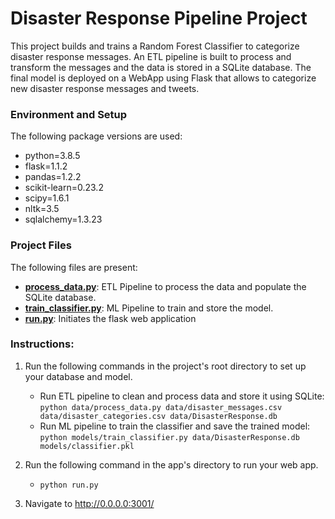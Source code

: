 # Disaster Response Pipeline Project
This project builds and trains a Random Forest Classifier to categorize disaster response messages.
An ETL pipeline is built to process and transform the messages and the data is stored in a SQLite database.
The final model is deployed on a WebApp using Flask that allows to categorize new disaster response messages and tweets.

### Environment and Setup
The following package versions are used:


* python=3.8.5
* flask=1.1.2
* pandas=1.2.2
* scikit-learn=0.23.2
* scipy=1.6.1
* nltk=3.5
* sqlalchemy=1.3.23

### Project Files
The following files are present:

* **[process_data.py](data/process_data.py)**: ETL Pipeline to process the data and populate the SQLite database.
* **[train_classifier.py](models/train_classifier.py)**: ML Pipeline to train and store the model.
* **[run.py](app/run.py)**: Initiates the flask web application

### Instructions:
1. Run the following commands in the project's root directory to set up your database and model.

    - Run ETL pipeline to clean and process data and store it using SQLite:
        `python data/process_data.py data/disaster_messages.csv data/disaster_categories.csv data/DisasterResponse.db`
    - Run ML pipeline to train the classifier and save the trained model:
        `python models/train_classifier.py data/DisasterResponse.db models/classifier.pkl`

2. Run the following command in the app's directory to run your web app.
    - `python run.py`

3. Navigate to http://0.0.0.0:3001/
